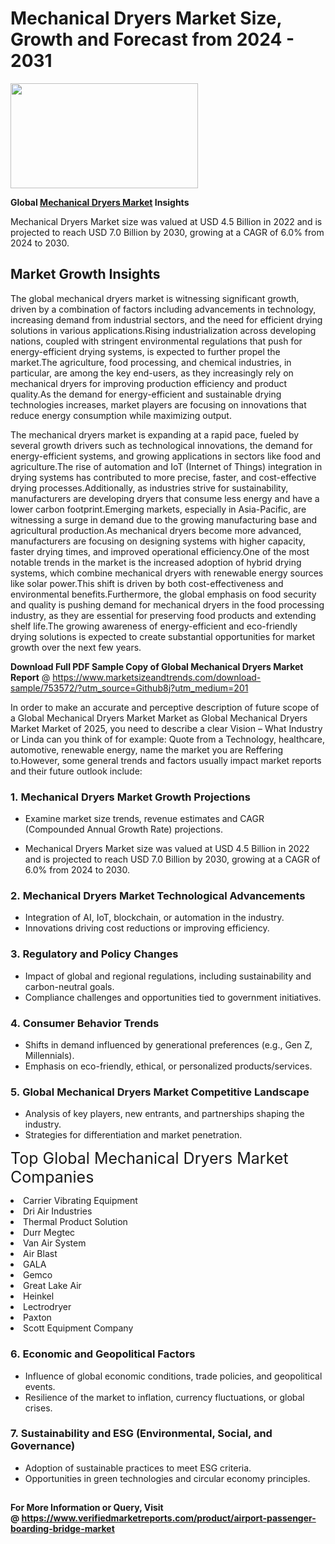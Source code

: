 <H1>Mechanical Dryers Market Size, Growth and Forecast from 2024 - 2031</H1><img class="aligncenter size-medium wp-image-584254" src="https://thirdeyenews.in/wp-content/uploads/2024/09/Global-Market-Research-300x168.jpeg" alt="" width="300" height="168" /><p><strong>Global&nbsp;<a href="https://www.marketsizeandtrends.com/download-sample/753572/?utm_source=Github8j?utm_medium=201">Mechanical Dryers Market</a> Insights</strong></p><p>Mechanical Dryers Market size was valued at USD 4.5 Billion in 2022 and is projected to reach USD 7.0 Billion by 2030, growing at a CAGR of 6.0% from 2024 to 2030.</p><p><h2>Market Growth Insights</h2> <p>The global mechanical dryers market is witnessing significant growth, driven by a combination of factors including advancements in technology, increasing demand from industrial sectors, and the need for efficient drying solutions in various applications.Rising industrialization across developing nations, coupled with stringent environmental regulations that push for energy-efficient drying systems, is expected to further propel the market.The agriculture, food processing, and chemical industries, in particular, are among the key end-users, as they increasingly rely on mechanical dryers for improving production efficiency and product quality.As the demand for energy-efficient and sustainable drying technologies increases, market players are focusing on innovations that reduce energy consumption while maximizing output.</p> <p>The mechanical dryers market is expanding at a rapid pace, fueled by several growth drivers such as technological innovations, the demand for energy-efficient systems, and growing applications in sectors like food and agriculture.The rise of automation and IoT (Internet of Things) integration in drying systems has contributed to more precise, faster, and cost-effective drying processes.Additionally, as industries strive for sustainability, manufacturers are developing dryers that consume less energy and have a lower carbon footprint.Emerging markets, especially in Asia-Pacific, are witnessing a surge in demand due to the growing manufacturing base and agricultural production.As mechanical dryers become more advanced, manufacturers are focusing on designing systems with higher capacity, faster drying times, and improved operational efficiency.One of the most notable trends in the market is the increased adoption of hybrid drying systems, which combine mechanical dryers with renewable energy sources like solar power.This shift is driven by both cost-effectiveness and environmental benefits.Furthermore, the global emphasis on food security and quality is pushing demand for mechanical dryers in the food processing industry, as they are essential for preserving food products and extending shelf life.The growing awareness of energy-efficient and eco-friendly drying solutions is expected to create substantial opportunities for market growth over the next few years.</p> <p><span class=""><strong>Download Full PDF Sample Copy of Global Mechanical Dryers Market Report</strong> @ <a href="https://www.marketsizeandtrends.com/download-sample/753572/?utm_source=Github8j?utm_medium=201" target="_blank">https://www.marketsizeandtrends.com/download-sample/753572/?utm_source=Github8j?utm_medium=201</a></span></p><p>In order to make an accurate and perceptive description of future scope of a Global&nbsp;Mechanical Dryers Market Market as Global&nbsp;Mechanical Dryers Market Market of 2025, you need to describe a clear Vision &ndash; What Industry or Linda can you think of for example: Quote from a Technology, healthcare, automotive, renewable energy, name the market you are Reffering to.However, some general trends and factors usually impact market reports and their future outlook include:</p><h3>1.&nbsp;<strong>Mechanical Dryers Market Growth Projections</strong></h3><ul><li>Examine market size trends, revenue estimates and CAGR (Compounded Annual Growth Rate) projections.</li><li><p>Mechanical Dryers Market size was valued at USD 4.5 Billion in 2022 and is projected to reach USD 7.0 Billion by 2030, growing at a CAGR of 6.0% from 2024 to 2030.</p></li></ul><h3>2.&nbsp;<strong>Mechanical Dryers Market Technological Advancements</strong></h3><ul><li>Integration of AI, IoT, blockchain, or automation in the industry.</li><li>Innovations driving cost reductions or improving efficiency.</li></ul><h3>3.&nbsp;<strong>Regulatory and Policy Changes</strong></h3><ul><li>Impact of global and regional regulations, including sustainability and carbon-neutral goals.</li><li>Compliance challenges and opportunities tied to government initiatives.</li></ul><h3>4.&nbsp;<strong>Consumer Behavior Trends</strong></h3><ul><li>Shifts in demand influenced by generational preferences (e.g., Gen Z, Millennials).</li><li>Emphasis on eco-friendly, ethical, or personalized products/services.</li></ul><h3>5.&nbsp;<strong>Global Mechanical Dryers Market Competitive Landscape</strong></h3><ul><li>Analysis of key players, new entrants, and partnerships shaping the industry.</li><li>Strategies for differentiation and market penetration.</li></ul><p data-pm-slice="1 1 []"><span style="color: inherit; font-family: inherit; font-size: 25px;">Top Global Mechanical Dryers Market Companies</span></p><div class="" data-test-id=""><p><li>Carrier Vibrating Equipment</li><li> Dri Air Industries</li><li> Thermal Product Solution</li><li> Durr Megtec</li><li> Van Air System</li><li> Air Blast</li><li> GALA</li><li> Gemco</li><li> Great Lake Air</li><li> Heinkel</li><li> Lectrodryer</li><li> Paxton</li><li> Scott Equipment Company</li></p></div><h3>6.&nbsp;<strong>Economic and Geopolitical Factors</strong></h3><ul><li>Influence of global economic conditions, trade policies, and geopolitical events.</li><li>Resilience of the market to inflation, currency fluctuations, or global crises.</li></ul><h3>7.&nbsp;<strong>Sustainability and ESG (Environmental, Social, and Governance)</strong></h3><ul><li>Adoption of sustainable practices to meet ESG criteria.</li><li>Opportunities in green technologies and circular economy principles.</li></ul><h2><strong style="font-size: 14px;">For More Information or Query, Visit @&nbsp;</strong><a style="background-color: #ffffff; font-size: 14px;" href="https://www.marketsizeandtrends.com/report/mechanical-dryers-market/" target="_blank">https://www.verifiedmarketreports.com/product/airport-passenger-boarding-bridge-market</a></h2>